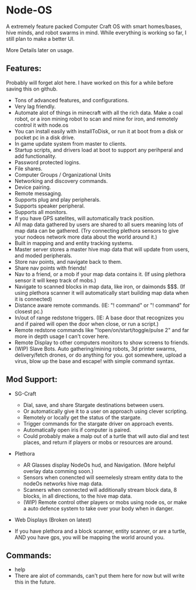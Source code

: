 # Node-OS
A extremely feature packed Computer Craft OS with smart homes/bases, hive minds, and robot swarms in mind.
While everything is working so far, I still plan to make a better UI.

More Details later on usage.


## Features:
Probably will forget alot here. I have worked on this for a while before saving this on github.
  * Tons of advanced features, and configurations. 
  * Very lag friendly.
  * Automate alot of things in minecraft with all the rich data. Make a coal robot, or a iron mining robot to scan and mine for iron, and remotely control it with node.os
  * You can install easily with installToDisk, or run it at boot from a disk or pocket pc in a disk drive.
  * In game update system from master to clients.
  * Startup scripts, and drivers load at boot to support any perihperal and add functionality.
  * Password protected logins.
  * File shares.
  * Computer Groups / Organizational Units
  * Networking and discovery commands.
  * Device pairing.
  * Remote messaging.
  * Supports plug and play peripherals.
  * Supports speaker peripheral.
  * Supports all monitors.
  * If you have GPS satelites, will automatically track position.
  * All map data gathered by users are shared to all suers meaning lots of map data can be gathered. (Try connecting plethora sensors to give your nodeos network more data about the world around it.)
  * Built in mapping and and entity tracking systems.
  * Master server stores a master hive map data that will update from users, and moded peripherals.
  * Store nav points, and navigate back to them.
  * Share nav points with friends!
  * Nav to a friend, or a mob if your map data contains it. (If using plethora sensor it will keep track of mobs.)
  * Navigate to scanned blocks in map data, like iron, or daimonds $$$. (If using plethora scanner it will automatically start building map data when it is connected)
  * Distance aware remote commands. (IE: "!<Computer ID> command" or "! command" for closest pc.)
  * In/out of range redstone triggers. (IE: A base door that recognizes you and if paired will open the door when close, or run a script.)
  * Remote redstone commands like "!open/on/start/toggle/pulse 2" and far more in depth usage I can't cover here.
  * Remote Display to other computers monitors to show screens to friends.
  * (WIP) Slave Bots. Auto gathering/mining robots, 3d printer swarms, delivery/fetch drones, or do anything for you. got somewhere, upload a virus, blow up the base and escape! with simple command syntax.

## Mod Support:
  * SG-Craft
    * Dial, save, and share Stargate destinations between users.
    * Or automatically give it to a user on approach using clever scripting.
    * Remotely or locally get the status of the stargate.
    * Trigger commands for the stargate driver on approach events.
    * Automatically open iris if computer is paired.
    * Could probably make a malp out of a turtle that will auto dial and test places, and return if players or mobs or resources are around.

  * Plethora
    * AR Glasses display NodeOs hud, and Navigation. (More helpful overlay data comming soon.)
    * Sensors when conencted will seemelesly stream entity data to the nodeOs networks hive map data.
    * Scanners when connected will additionally stream block data, 8 blocks, in all directions, to the hive map data.
    * (WIP) Remote control other players or mobs using node os, or make a auto defence system to take over your body when in danger.

  * Web Displays (Broken on latest)
  * If you have plethora and a block scanner, entity scanner, or are a turtle, AND you have gps, you will be mapping the world around you.

## Commands:
  * help
  * There are alot of commands, can't put them here for now but will write this in the future.
